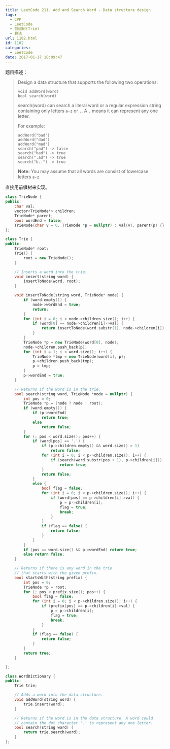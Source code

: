 ```yaml
---
title: LeetCode 211. Add and Search Word - Data structure design
tags:
  - CPP
  - LeetCode
  - 前缀树(Trie)
  - 算法
url: 1102.html
id: 1102
categories:
  - LeetCode
date: 2017-01-17 18:09:47
---
```

题目描述：

> Design a data structure that supports the following two operations:
>
> ```
> void addWord(word)
> bool search(word)
>
> ```
>
> search(word) can search a literal word or a regular expression string containing only letters `a-z` or `.`. A `.` means it can represent any one letter.
>
> For example:
>
> ```
> addWord("bad")
> addWord("dad")
> addWord("mad")
> search("pad") -> false
> search("bad") -> true
> search(".ad") -> true
> search("b..") -> true
>
> ```
>
> **Note:**
> You may assume that all words are consist of lowercase letters `a-z`.

直接用前缀树来实现。

```cpp
class TrieNode {
public:
	char val;
	vector<TrieNode*> children;
	TrieNode* parent;
	bool wordEnd = false;
	TrieNode(char v = 0, TrieNode *p = nullptr) : val(v), parent(p) {}
};

class Trie {
public:
	TrieNode* root;
	Trie() {
		root = new TrieNode();
	}

	// Inserts a word into the trie.
	void insert(string word) {
		insertToNode(word, root);
	}

	void insertToNode(string word, TrieNode* node) {
		if (word.empty()) {
			node->wordEnd = true;
			return;
		}
		for (int i = 0; i < node->children.size(); i++) {
			if (word[0] == node->children[i]->val) {
				return insertToNode(word.substr(1), node->children[i]);
			}
		}
		TrieNode *p = new TrieNode(word[0], node);
		node->children.push_back(p);
		for (int i = 1; i < word.size(); i++) {
			TrieNode *tmp = new TrieNode(word[i], p);
			p->children.push_back(tmp);
			p = tmp;
		}
		p->wordEnd = true;
	}

	// Returns if the word is in the trie.
	bool search(string word, TrieNode *node = nullptr) {
		int pos = 0;
		TrieNode *p = (node ? node : root);
		if (word.empty()) {
			if (p->wordEnd)
				return true;
			else
				return false;
		}
		for (; pos < word.size(); pos++) {
			if (word[pos] == '.') {
				if (p->children.empty() && word.size() > 1)
					return false;
				for (int i = 0; i < p->children.size(); i++) {
					if (search(word.substr(pos + 1), p->children[i]))
						return true;
				}
				return false;
			}
			else {
				bool flag = false;
				for (int i = 0; i < p->children.size(); i++) {
					if (word[pos] == p->children[i]->val) {
						p = p->children[i];
						flag = true;
						break;
					}
				}
				if (flag == false) {
					return false;
				}
			}
		}
		if (pos == word.size() && p->wordEnd) return true;
		else return false;
	}

	// Returns if there is any word in the trie
	// that starts with the given prefix.
	bool startsWith(string prefix) {
		int pos = 0;
		TrieNode *p = root;
		for (; pos < prefix.size(); pos++) {
			bool flag = false;
			for (int i = 0; i < p->children.size(); i++) {
				if (prefix[pos] == p->children[i]->val) {
					p = p->children[i];
					flag = true;
					break;
				}
			}
			if (flag == false) {
				return false;
			}
		}
		return true;
	}

};

class WordDictionary {
public:
	Trie trie;

	// Adds a word into the data structure.
	void addWord(string word) {
		trie.insert(word);
	}

	// Returns if the word is in the data structure. A word could
	// contain the dot character '.' to represent any one letter.
	bool search(string word) {
		return trie.search(word);
	}
};
```

